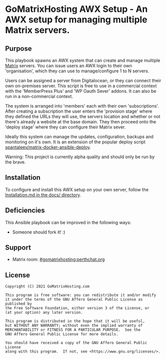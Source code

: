 # GoMatrixHosting AWX Setup - An AWX setup for managing multiple Matrix servers.

## Purpose

This playbook spawns an AWX system that can create and manage multiple [Matrix](http://matrix.org/) servers. You can issue users an AWX login to their own 'organisation', which they can use to manage/configure 1 to N servers.

Users can be assigned a server from Digitalocean, or they can connect their own on-premises server. This script is free to use in a commercial context with the 'MemberPress Plus' and 'WP Oauth Sever' addons. It can also be run in a non-commercial context.

The system is arranged into 'members' each with their own 'subscriptions'. After creating a subscription the user enters the 'provision stage' where they defined the URLs they will use, the servers location and whether or not there's already a website at the base domain. They then proceed onto the 'deploy stage' where they can configure their Matrix sever.

Ideally this system can manage the updates, configuration, backups and monitoring on it's own. It is an extension of the popular deploy script [spantaleev/matrix-docker-ansible-deploy](https://github.com/spantaleev/matrix-docker-ansible-deploy).

Warning: This project is currently alpha quality and should only be run by the brave.


## Installation

To configure and install this AWX setup on your own server, follow the [Installation.md in the docs/ directory](docs/Installation.md).


## Deficiencies

This Ansible playbook can be improved in the following ways:

- Someone should fork it! :)


## Support

- Matrix room: [#gomatrixhosting:perthchat.org](https://matrix.to/#/#gomatrixhosting:perthchat.org)

## License

    Copyright (C) 2021 GoMatrixHosting.com

    This program is free software: you can redistribute it and/or modify
    it under the terms of the GNU Affero General Public License as published by
    the Free Software Foundation, either version 3 of the License, or
    (at your option) any later version.

    This program is distributed in the hope that it will be useful,
    but WITHOUT ANY WARRANTY; without even the implied warranty of
    MERCHANTABILITY or FITNESS FOR A PARTICULAR PURPOSE.  See the
    GNU Affero General Public License for more details.

    You should have received a copy of the GNU Affero General Public License
    along with this program.  If not, see <https://www.gnu.org/licenses/>.
    
